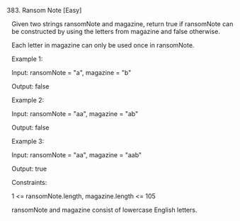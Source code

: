 383. Ransom Note
[Easy]

Given two strings ransomNote and magazine, return true if ransomNote can be constructed by using the letters from magazine and false otherwise.

Each letter in magazine can only be used once in ransomNote.


Example 1:

Input: ransomNote = "a", magazine = "b"

Output: false


Example 2:

Input: ransomNote = "aa", magazine = "ab"

Output: false


Example 3:

Input: ransomNote = "aa", magazine = "aab"

Output: true
 

Constraints:

1 <= ransomNote.length, magazine.length <= 105

ransomNote and magazine consist of lowercase English letters.